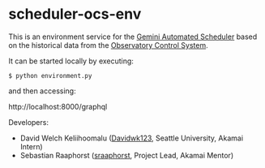 # scheduler-ocs-env

This is an environment service for the [Gemini Automated Scheduler](https://github.com/gemini-hlsw/scheduler)
based on the historical data from the [Observatory Control System](https://github.com/gemini-hlsw/ocs).

It can be started locally by executing:
```shell
$ python environment.py
```
and then accessing:

http://localhost:8000/graphql

Developers:
* David Welch Keliihoomalu ([Davidwk123](https://github.com/Davidwk123), Seattle University, Akamai Intern)
* Sebastian Raaphorst ([sraaphorst](https://github.com/sraaphorst), Project Lead, Akamai Mentor)
